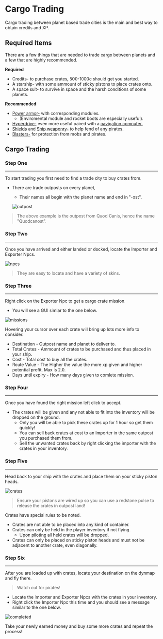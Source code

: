 # Cargo Trading
Cargo trading between planet based trade cities is the main and best way to obtain credits and XP.

## Required Items
There are a few things that are needed to trade cargo between planets and a few that are highly recommended.

**Required**
   - Credits- to purchase crates, 500-1000c should get you started.
   - A starship- with some ammount of sticky pistons to place crates onto.
   - A space suit- to survive in space and the harsh conditions of some planets.

**Recommended**
   - [Power armor-](https://starlegacy.net/wiki/gear/power_gear)  with corresponding modules. 
     - (Enviromental module and rocket boots are especially useful).
   - [Hyperdrive-](https://starlegacy.net/wiki/starships/hyperdrives) even more useful paired with a [navigation computer.](https://starlegacy.net/wiki/starships/navigation_computer)
   - [Shields](https://starlegacy.net/wiki/starships/particle_shields) and [Ship weaponry-](https://starlegacy.net/wiki/starships/weapons) to help fend of any pirates.
   - [Blasters-](https://starlegacy.net/wiki/gear/blasters) for protection from mobs and pirates.

## Cargo Trading
### Step One
------
To start trading you first need to find a trade city to buy crates from.
-  There are trade outposts on every planet,
   - Their names all begin with the planet name and end in "-ost".

   ![outpost]
> The above example is the outpost from Quod Canis, hence the name "Quodcanost".

### Step Two
-----

 Once you have arrived and either landed or docked, locate the Importer and Exporter Npcs.

![npcs]
> They are easy to locate and have a variety of skins.

### Step Three
-----

Right click on the Exporter Npc to get a cargo crate mission.
  - You will see a GUI simlar to the one below.

![missions]

 Hovering your cursor over each crate will bring up lots more info to consider.
  - Destination - Outpost name and planet to deliver to.
  - Total Crates - Ammount of crates to be purchased and thus placed in your ship.
  - Cost - Total cost to buy all the crates.
  - Route Value - The Higher the value the more xp given and higher potential profit. Max is 2.0.
  - Days until expiry - How many days given to comlete mission.

### Step Four
-----

 Once you have found the right mission left click to accept.
- The crates will be given and any not able to fit into the inventory will be dropped on the ground.
    - Only you will be able to pick these crates up for 1 hour so get them quickly!
    - You can sell back crates at cost to an Importer in the same outpost you purchased them from.
    - Sell the unwanted crates back by right clicking the importer with the crates in your inventory.



### Step Five
-----

 Head back to your ship with the crates and place them on your sticky piston heads.

![crates]
> Ensure your pistons are wired up so you can use a redstone pulse to release the crates in outpost land!

Crates have special rules to be noted.
- Crates are not able to be placed into any kind of container.
- Crates can only be held in the player inventory if not flying.
  - Upon piloting all held crates will be dropped.
- Crates can only be placed on sticky piston heads and must not be adjacent to another crate, even diagonally.

### Step Six
-----

After you are loaded up with crates, locate your destination on the dynmap and fly there.
> Watch out for pirates! 
- Locate the Importer and Exporter Npcs with the crates in your inventory. 
- Right click the Importer Npc this time and you should see a message similar to the one below.

![completed]

Take your newly earned money and buy some more crates and repeat the process!



   [outpost]: https://i.imgur.com/9e97OLX.png
   [npcs]: https://i.imgur.com/SVYDOVz.png
   [missions]: https://i.imgur.com/8KOB1Dw.png
   [crates]: https://i.imgur.com/TQb0FNR.png
   [completed]: https://i.imgur.com/qiwheGH.png